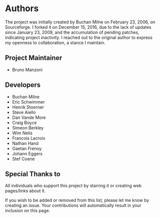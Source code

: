 # Authors

The project was initially created by Buchan Milne on February 23, 2006, on Sourceforge. I forked it on December 15, 2016, due to the lack of updates since January 23, 2009, and the accumulation of pending patches, indicating project inactivity. I reached out to the original author to express my openness to collaboration, a stance I maintain.

## Project Maintainer
- Bruno Manzoni

## Developers
- Buchan Milne
- Eric Schwimmer
- Henrik Stoerner
- Steve Aiello
- Dan Vande More
- Craig Boyce
- Simeon Berkley
- Wim Nelis
- Francois Lacroix
- Nathan Hand
- Gaetan Frenoy
- Johann Eggers
- Stef Coene

## Special Thanks to
All individuals who support this project by starring it or creating web pages/links about it.

If you wish to be added or removed from this list, please let me know by creating an issue. Your contributions will automatically result in your inclusion on this page.
